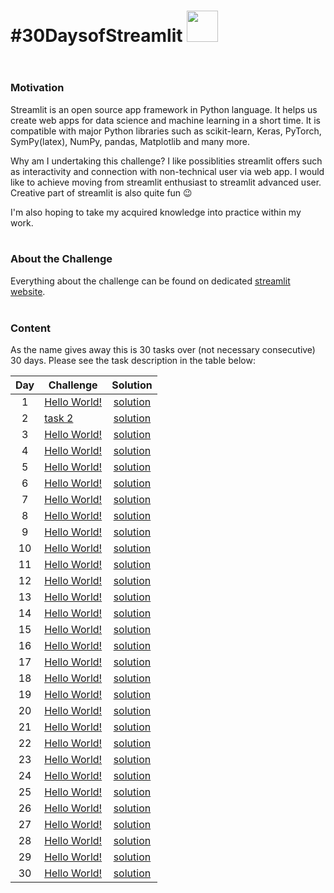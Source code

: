 
# #30DaysofStreamlit <img src="https://github.com/mBohunickaCharles/30DaysofStreamlit/blob/main/streamlit-mark-color.png" width="50"/> <pre>  

### Motivation

Streamlit is an open source app framework in Python language. It helps us create web apps for data science and machine learning in a short time. It is compatible with major Python libraries such as scikit-learn, Keras, PyTorch, SymPy(latex), NumPy, pandas, Matplotlib and many more.

Why am I undertaking this challenge? I like possiblities streamlit offers such as interactivity and connection with non-technical user via web app. I would like to achieve moving from streamlit enthusiast to streamlit advanced user. Creative part of streamlit is also quite fun 😉

I'm also hoping to take my acquired knowledge into practice within my work. <br><br/>   

### About the Challenge

Everything about the challenge can be found on dedicated [streamlit website](https://blog.streamlit.io/30-days-of-streamlit/). <br> <br/>   

### Content

As the name gives away this is 30 tasks over (not necessary consecutive) 30 days. Please see the task description in the table below:

| Day | Challenge | Solution |
|:---:|-----------|:--------:|
| 1 | [Hello World!]() | [solution]() |
| 2 | [task 2]() | [solution]() |
| 3 | [Hello World!]() | [solution]() |
| 4 | [Hello World!]() | [solution]() |
| 5 | [Hello World!]() | [solution]() |
| 6 | [Hello World!]() | [solution]() |
| 7 | [Hello World!]() | [solution]() |
| 8 | [Hello World!]() | [solution]() |
| 9 | [Hello World!]() | [solution]() |
| 10 | [Hello World!]() | [solution]() |
| 11 | [Hello World!]() | [solution]() |
| 12 | [Hello World!]() | [solution]() |
| 13 | [Hello World!]() | [solution]() |
| 14 | [Hello World!]() | [solution]() |
| 15 | [Hello World!]() | [solution]() |
| 16 | [Hello World!]() | [solution]() |
| 17 | [Hello World!]() | [solution]() |
| 18 | [Hello World!]() | [solution]() |
| 19 | [Hello World!]() | [solution]() |
| 20 | [Hello World!]() | [solution]() |
| 21 | [Hello World!]() | [solution]() |
| 22 | [Hello World!]() | [solution]() |
| 23 | [Hello World!]() | [solution]() |
| 24 | [Hello World!]() | [solution]() |
| 25 | [Hello World!]() | [solution]() |
| 26 | [Hello World!]() | [solution]() |
| 27 | [Hello World!]() | [solution]() |
| 28 | [Hello World!]() | [solution]() |
| 29 | [Hello World!]() | [solution]() |
| 30 | [Hello World!]() | [solution]() |
<br/>
